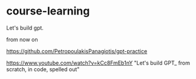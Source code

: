 # course-learning
Let's build gpt.

from now on

https://github.com/PetropoulakisPanagiotis/gpt-practice

https://www.youtube.com/watch?v=kCc8FmEb1nY
"Let's build GPT_ from scratch, in code, spelled out"

